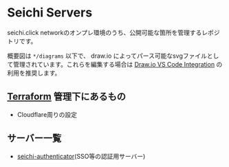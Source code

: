 # Seichi Servers

seichi.click networkのオンプレ環境のうち、公開可能な箇所を管理するレポジトリです。

概要図は `*/diagrams` 以下で、 draw.io によってパース可能なsvgファイルとして管理されています。これらを編集する場合は [Draw.io VS Code Integration](https://github.com/hediet/vscode-drawio) の利用を推奨します。

## [Terraform](./terraform) 管理下にあるもの

 - Cloudflare周りの設定

## サーバー一覧

 - [seichi-authenticator](./seichi-authenticator/README.md)(SSO等の認証用サーバー)
